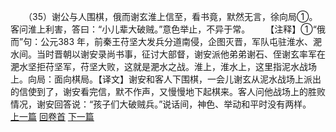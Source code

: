 　　（35）谢公与人围棋，俄而谢玄淮上信至，看书竟，默然无言，徐向局①。客问淮上利害，答曰：“小儿辈大破贼。”意色举止，不异于常。
　　【注释】①“俄而”句：公元383 年，前秦王苻坚大发兵分道南侵，企图灭晋，军队屯驻淮水、淝水间。当时晋朝以谢安录尚书事，征讨大部督，谢安派他弟弟谢石、侄谢玄率军在淝水坚拒苻坚军，苻坚大败，这就是淝水之战。淮上，淮水上，这里指泥水战场上。向局：面向棋局。【译文】谢安和客人下围棋，一会儿谢玄从泥水战场上派出的信使到了，谢安看完信，默不作声，又慢慢地下起棋来。客人问他战场上的胜败情况，谢安回答说：“孩子们大破贼兵。”说话间，神色、举动和平时没有两样。
<br>[上一篇](06_34) [回卷首](06_00) [下一篇](06_36)
